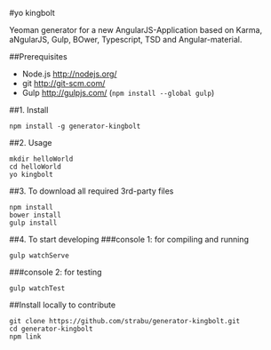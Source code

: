 #yo kingbolt

Yeoman generator for a new AngularJS-Application based on
Karma, aNgularJS, Gulp, BOwer, Typescript,
TSD and Angular-material.

##Prerequisites

- Node.js http://nodejs.org/
- git http://git-scm.com/
- Gulp http://gulpjs.com/ 
(`npm install --global gulp`)


##1. Install

```
npm install -g generator-kingbolt
```

##2. Usage

```
mkdir helloWorld
cd helloWorld
yo kingbolt
```

##3. To download all required 3rd-party files

```
npm install
bower install
gulp install
```

##4. To start developing
###console 1: for compiling and running

```
gulp watchServe
```
###console 2: for testing

```
gulp watchTest
```

##Install locally to contribute

```
git clone https://github.com/strabu/generator-kingbolt.git
cd generator-kingbolt
npm link
```
